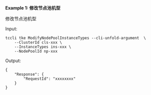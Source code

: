 **Example 1: 修改节点池机型**

修改节点池机型

Input: 

```
tccli tke ModifyNodePoolInstanceTypes --cli-unfold-argument  \
    --ClusterId cls-xxx \
    --InstanceTypes ins-xxx \
    --NodePoolId np-xxx
```

Output: 
```
{
    "Response": {
        "RequestId": "xxxxxxxx"
    }
}
```

